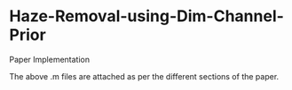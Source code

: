 # Haze-Removal-using-Dim-Channel-Prior
Paper Implementation


The above .m files are attached as per the different sections of the paper.
